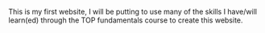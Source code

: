 This is my first website, I will be putting to use many of the skills I have/will learn(ed) through the TOP fundamentals course to create this website.